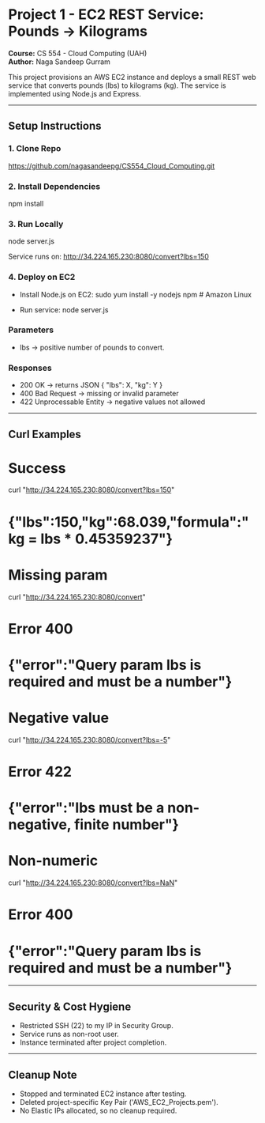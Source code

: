 # Project 1 - EC2 REST Service: Pounds -> Kilograms
**Course:** CS 554 - Cloud Computing (UAH)  
**Author:** Naga Sandeep Gurram

This project provisions an AWS EC2 instance and deploys a small REST web service that converts pounds (lbs) to kilograms (kg). The service is implemented using Node.js and Express.

---

## Setup Instructions

### 1. Clone Repo

https://github.com/nagasandeepg/CS554_Cloud_Computing.git

### 2. Install Dependencies

npm install

### 3. Run Locally

node server.js

Service runs on: http://34.224.165.230:8080/convert?lbs=150

### 4. Deploy on EC2


- Install Node.js on EC2: sudo yum install -y nodejs npm   # Amazon Linux

- Run service:   node server.js


### Parameters
- lbs -> positive number of pounds to convert.

### Responses
- 200 OK -> returns JSON { "lbs": X, "kg": Y }
- 400 Bad Request -> missing or invalid parameter
- 422 Unprocessable Entity -> negative values not allowed

---

##  Curl Examples

# Success
curl "http://34.224.165.230:8080/convert?lbs=150"
# {"lbs":150,"kg":68.039,"formula":"kg = lbs * 0.45359237"}

# Missing param
curl "http://34.224.165.230:8080/convert"
# Error 400
# {"error":"Query param lbs is required and must be a number"}

# Negative value
curl "http://34.224.165.230:8080/convert?lbs=-5"
# Error 422
# {"error":"lbs must be a non-negative, finite number"}

# Non-numeric
curl "http://34.224.165.230:8080/convert?lbs=NaN"
# Error 400
# {"error":"Query param lbs is required and must be a number"}

---

## Security & Cost Hygiene

- Restricted SSH (22) to my IP in Security Group.  
- Service runs as non-root user.  
- Instance terminated after project completion.  

---

## Cleanup Note
- Stopped and terminated EC2 instance after testing.  
- Deleted project-specific Key Pair ('AWS_EC2_Projects.pem').  
- No Elastic IPs allocated, so no cleanup required.  
